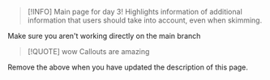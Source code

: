 > [!INFO] Main page for day 3!
> Highlights information of additional information that users should take into
> account, even when skimming.

Make sure you aren't working directly on the main branch

> [!QUOTE] wow
> Callouts are amazing


Remove the above when you have updated the description of this page.